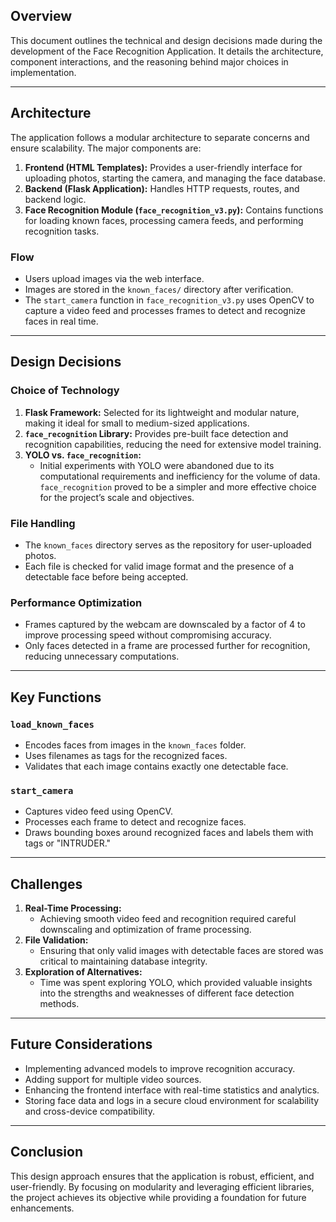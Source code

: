 ## Overview
This document outlines the technical and design decisions made during the development of the Face Recognition Application. It details the architecture, component interactions, and the reasoning behind major choices in implementation.

---

## Architecture

The application follows a modular architecture to separate concerns and ensure scalability. The major components are:

1. **Frontend (HTML Templates):** Provides a user-friendly interface for uploading photos, starting the camera, and managing the face database.
2. **Backend (Flask Application):** Handles HTTP requests, routes, and backend logic.
3. **Face Recognition Module (`face_recognition_v3.py`):** Contains functions for loading known faces, processing camera feeds, and performing recognition tasks.

### Flow
- Users upload images via the web interface.
- Images are stored in the `known_faces/` directory after verification.
- The `start_camera` function in `face_recognition_v3.py` uses OpenCV to capture a video feed and processes frames to detect and recognize faces in real time.

---

## Design Decisions

### Choice of Technology
1. **Flask Framework:** Selected for its lightweight and modular nature, making it ideal for small to medium-sized applications.
2. **`face_recognition` Library:** Provides pre-built face detection and recognition capabilities, reducing the need for extensive model training.
3. **YOLO vs. `face_recognition`:**
   - Initial experiments with YOLO were abandoned due to its computational requirements and inefficiency for the volume of data. `face_recognition` proved to be a simpler and more effective choice for the project’s scale and objectives.

### File Handling
- The `known_faces` directory serves as the repository for user-uploaded photos.
- Each file is checked for valid image format and the presence of a detectable face before being accepted.

### Performance Optimization
- Frames captured by the webcam are downscaled by a factor of 4 to improve processing speed without compromising accuracy.
- Only faces detected in a frame are processed further for recognition, reducing unnecessary computations.

---

## Key Functions

### `load_known_faces`
- Encodes faces from images in the `known_faces` folder.
- Uses filenames as tags for the recognized faces.
- Validates that each image contains exactly one detectable face.

### `start_camera`
- Captures video feed using OpenCV.
- Processes each frame to detect and recognize faces.
- Draws bounding boxes around recognized faces and labels them with tags or "INTRUDER."

---

## Challenges

1. **Real-Time Processing:**
   - Achieving smooth video feed and recognition required careful downscaling and optimization of frame processing.
2. **File Validation:**
   - Ensuring that only valid images with detectable faces are stored was critical to maintaining database integrity.
3. **Exploration of Alternatives:**
   - Time was spent exploring YOLO, which provided valuable insights into the strengths and weaknesses of different face detection methods.

---

## Future Considerations

- Implementing advanced models to improve recognition accuracy.
- Adding support for multiple video sources.
- Enhancing the frontend interface with real-time statistics and analytics.
- Storing face data and logs in a secure cloud environment for scalability and cross-device compatibility.

---

## Conclusion

This design approach ensures that the application is robust, efficient, and user-friendly. By focusing on modularity and leveraging efficient libraries, the project achieves its objective while providing a foundation for future enhancements.

